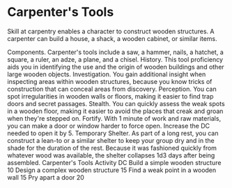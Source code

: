 # Carpenter's Tools

Skill at carpentry enables a character to construct wooden structures. A carpenter can build a house, a shack, a wooden cabinet, or similar items.

Components. Carpenter's tools include a saw, a hammer, nails, a hatchet, a square, a ruler, an adze, a plane, and a chisel. History. This tool proficiency aids you in identifying the use and the origin of wooden buildings and other large wooden objects. Investigation. You gain additional insight when inspecting areas within wooden structures, because you know tricks of construction that can conceal areas from discovery. Perception. You can spot irregularities in wooden walls or floors, making it easier to find trap doors and secret passages. Stealth. You can quickly assess the weak spots in a wooden floor, making it easier to avoid the places that creak and groan when they're stepped on. Fortify. With 1 minute of work and raw materials, you can make a door or window harder to force open. Increase the DC needed to open it by 5. Temporary Shelter. As part of a long rest, you can construct a lean-to or a similar shelter to keep your group dry and in the shade for the duration of the rest. Because it was fashioned quickly from whatever wood was available, the shelter collapses 1d3 days after being assembled. Carpenter's Tools Activity DC Build a simple wooden structure 10 Design a complex wooden structure 15 Find a weak point in a wooden wall 15 Pry apart a door 20

